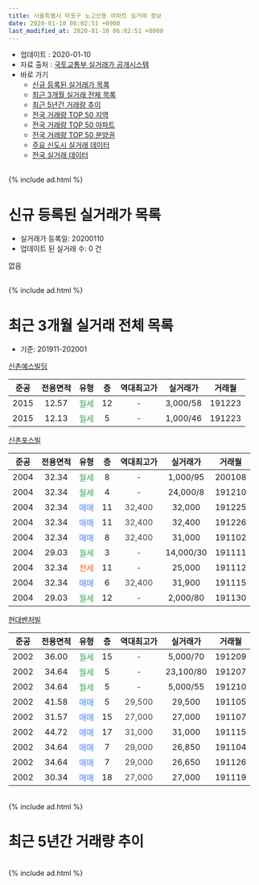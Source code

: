 ```yaml
---
title: 서울특별시 마포구 노고산동 아파트 실거래 정보
date: 2020-01-10 06:02:51 +0900
last_modified_at: 2020-01-10 06:02:51 +0900
---
```


* 업데이트 : 2020-01-10
* 자료 출처 : [국토교통부 실거래가 공개시스템](http://rt.molit.go.kr)
* 바로 가기
    * [신규 등록된 실거래가 목록](#신규-등록된-실거래가-목록)
    * [최근 3개월 실거래 전체 목록](#최근-3개월-실거래-전체-목록)
    * [최근 5년간 거래량 추이](#최근-5년간-거래량-추이)
    * [전국 거래량 TOP 50 지역](https://inasie.github.io/apt-trade-info/최근-3개월-전국에서-가장-거래가-많이-발생한-지역)
    * [전국 거래량 TOP 50 아파트](https://inasie.github.io/apt-trade-info/최근-3개월-전국에서-가장-거래가-많이-발생한-아파트)
    * [전국 거래량 TOP 50 분양권](https://inasie.github.io/apt-trade-info/최근-3개월-전국에서-가장-거래가-많이-발생한-분양권)
    * [주요 신도시 실거래 데이터](https://inasie.github.io/apt-trade-info/주요-신도시)
    * [전국 실거래 데이터](https://inasie.github.io/apt-trade-info/전국)
<br>
{% include ad.html %}
<br>

# 신규 등록된 실거래가 목록
* 실거래가 등록일: 20200110
* 업데이트 된 실거래 수: 0 건

없음

<br>
{% include ad.html %}
<br>

# 최근 3개월 실거래 전체 목록
* 기준: 201911-202001


[신촌예스빌딩](https://search.naver.com/search.naver?query=%EC%84%9C%EC%9A%B8%ED%8A%B9%EB%B3%84%EC%8B%9C+%EB%A7%88%ED%8F%AC%EA%B5%AC+%EB%85%B8%EA%B3%A0%EC%82%B0%EB%8F%99+%EC%8B%A0%EC%B4%8C%EC%98%88%EC%8A%A4%EB%B9%8C%EB%94%A9)

|준공|전용면적|유형|층|역대최고가|실거래가|거래월|
|:---:|:---:|:---:|:---:|:---:|:---:|:---:|
|2015|12.57|<span style="color:#34a853">월세</span>|12|<span style="color:#444444">-</span>|3,000/58|191223|
|2015|12.13|<span style="color:#34a853">월세</span>|5|<span style="color:#444444">-</span>|1,000/46|191223|

[신촌포스빌](https://search.naver.com/search.naver?query=%EC%84%9C%EC%9A%B8%ED%8A%B9%EB%B3%84%EC%8B%9C+%EB%A7%88%ED%8F%AC%EA%B5%AC+%EB%85%B8%EA%B3%A0%EC%82%B0%EB%8F%99+%EC%8B%A0%EC%B4%8C%ED%8F%AC%EC%8A%A4%EB%B9%8C)

|준공|전용면적|유형|층|역대최고가|실거래가|거래월|
|:---:|:---:|:---:|:---:|:---:|:---:|:---:|
|2004|32.34|<span style="color:#34a853">월세</span>|8|<span style="color:#444444">-</span>|1,000/95|200108|
|2004|32.34|<span style="color:#34a853">월세</span>|4|<span style="color:#444444">-</span>|24,000/8|191210|
|2004|32.34|<span style="color:#4285f3">매매</span>|11|<span style="color:#444444">32,400</span>|32,000|191225|
|2004|32.34|<span style="color:#4285f3">매매</span>|11|<span style="color:#444444">32,400</span>|32,400|191226|
|2004|32.34|<span style="color:#4285f3">매매</span>|8|<span style="color:#444444">32,400</span>|31,000|191102|
|2004|29.03|<span style="color:#34a853">월세</span>|3|<span style="color:#444444">-</span>|14,000/30|191111|
|2004|32.34|<span style="color:#ff5a00">전세</span>|11|<span style="color:#444444">-</span>|25,000|191112|
|2004|32.34|<span style="color:#4285f3">매매</span>|6|<span style="color:#444444">32,400</span>|31,900|191115|
|2004|29.03|<span style="color:#34a853">월세</span>|12|<span style="color:#444444">-</span>|2,000/80|191130|

[현대벤처빌](https://search.naver.com/search.naver?query=%EC%84%9C%EC%9A%B8%ED%8A%B9%EB%B3%84%EC%8B%9C+%EB%A7%88%ED%8F%AC%EA%B5%AC+%EB%85%B8%EA%B3%A0%EC%82%B0%EB%8F%99+%ED%98%84%EB%8C%80%EB%B2%A4%EC%B2%98%EB%B9%8C)

|준공|전용면적|유형|층|역대최고가|실거래가|거래월|
|:---:|:---:|:---:|:---:|:---:|:---:|:---:|
|2002|36.00|<span style="color:#34a853">월세</span>|15|<span style="color:#444444">-</span>|5,000/70|191209|
|2002|34.64|<span style="color:#34a853">월세</span>|5|<span style="color:#444444">-</span>|23,100/80|191207|
|2002|34.64|<span style="color:#34a853">월세</span>|5|<span style="color:#444444">-</span>|5,000/55|191210|
|2002|41.58|<span style="color:#4285f3">매매</span>|5|<span style="color:#444444">29,500</span>|29,500|191105|
|2002|31.57|<span style="color:#4285f3">매매</span>|15|<span style="color:#444444">27,000</span>|27,000|191107|
|2002|44.72|<span style="color:#4285f3">매매</span>|17|<span style="color:#444444">31,000</span>|31,000|191115|
|2002|34.64|<span style="color:#4285f3">매매</span>|7|<span style="color:#444444">29,000</span>|26,850|191104|
|2002|34.64|<span style="color:#4285f3">매매</span>|7|<span style="color:#444444">29,000</span>|26,650|191126|
|2002|30.34|<span style="color:#4285f3">매매</span>|18|<span style="color:#444444">27,000</span>|27,000|191119|


<br>
{% include ad.html %}
<br>

# 최근 5년간 거래량 추이


<div style="width:100%;">
    <canvas id="deal_progress" height="200"></canvas>
</div>

<script>
new Chart(document.getElementById("deal_progress"), {
    type: 'line',
    data: {
        labels: ['201501','201502','201503','201504','201505','201506','201507','201508','201509','201510','201511','201512','201601','201602','201603','201604','201605','201606','201607','201608','201609','201610','201611','201612','201701','201702','201703','201704','201705','201706','201707','201708','201709','201710','201711','201712','201801','201802','201803','201804','201805','201806','201807','201808','201809','201810','201811','201812','201901','201902','201903','201904','201905','201906','201907','201908','201909','201910','201911','201912','202001'],
        datasets: [{
            label: '매매',
            pointRadius: 1,
            data: [3, 0, 2, 2, 2, 3, 1, 2, 4, 2, 3, 1, 3, 0, 2, 0, 2, 4, 3, 0, 0, 0, 0, 6, 2, 5, 1, 9, 3, 2, 3, 1, 0, 0, 3, 6, 7, 6, 2, 3, 1, 2, 1, 1, 2, 3, 2, 1, 1, 1, 1, 0, 0, 0, 1, 3, 1, 2, 8, 2, 0],
            borderColor: "rgba(255, 201, 14, 1)",
            backgroundColor: "rgba(255, 201, 14, 0.5)",
            fill: false,
            lineTension: 0
        },{
            label: '전월세',
            pointRadius: 1,
            data: [11, 8, 8, 3, 5, 6, 7, 7, 1, 3, 4, 16, 10, 9, 8, 4, 4, 6, 6, 5, 2, 11, 6, 7, 12, 12, 3, 1, 4, 5, 10, 4, 5, 5, 6, 19, 8, 18, 8, 3, 5, 4, 5, 5, 5, 3, 12, 19, 18, 6, 5, 2, 3, 12, 9, 8, 6, 9, 3, 6, 1],
            borderColor: "rgba(0, 141, 185, 1)",
            backgroundColor: "rgba(0, 141, 185, 0.5)",
            fill: false,
            lineTension: 0
        }
        ]
    },
    options: {
        responsive: true,
        title: {
            display: false
        },
        tooltips: {
            mode: 'index',
            intersect: false
        },
        hover: {
            mode: 'nearest',
            intersect: true
        },
        scales: {
            xAxes: [{
                display: true,
                scaleLabel: {
                    display: true,
                    labelString: '년/월'
                }
            }],
            yAxes: [{
                display: true,
                ticks: {
                    suggestedMin: 0,
                },
                scaleLabel: {
                    display: true,
                    labelString: '실거래 수'
                }
            }]
        }
    }
});

</script>


<br>
{% include ad.html %}
<br>

